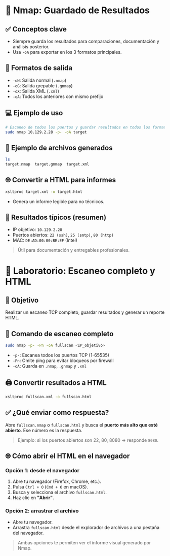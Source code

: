 # 🧠 Nmap: Guardado de Resultados

## ✅ Conceptos clave
- Siempre guarda los resultados para comparaciones, documentación y análisis posterior.
- Usa `-oA` para exportar en los 3 formatos principales.

## 📂 Formatos de salida
- `-oN`: Salida normal (`.nmap`)
- `-oG`: Salida grepable (`.gnmap`)
- `-oX`: Salida XML (`.xml`)
- `-oA`: Todos los anteriores con mismo prefijo

## 💻 Ejemplo de uso
```bash
# Escaneo de todos los puertos y guardar resultados en todos los formatos
sudo nmap 10.129.2.28 -p- -oA target
```

## 📄 Ejemplo de archivos generados
```bash
ls
target.nmap  target.gnmap  target.xml
```

## 🌐 Convertir a HTML para informes
```bash
xsltproc target.xml -o target.html
```
- Genera un informe legible para no técnicos.

## 🧪 Resultados típicos (resumen)
- IP objetivo: `10.129.2.28`
- Puertos abiertos: `22 (ssh)`, `25 (smtp)`, `80 (http)`
- MAC: `DE:AD:00:00:BE:EF` (Intel)

> Útil para documentación y entregables profesionales.


# 🧪 Laboratorio: Escaneo completo y HTML

## 🎯 Objetivo
Realizar un escaneo TCP completo, guardar resultados y generar un reporte HTML.

## 🔧 Comando de escaneo completo
```bash
sudo nmap -p- -Pn -oA fullscan <IP_objetivo>
```
- `-p-`: Escanea todos los puertos TCP (1-65535)
- `-Pn`: Omite ping para evitar bloqueos por firewall
- `-oA`: Guarda en `.nmap`, `.gnmap` y `.xml`

## 🖨️ Convertir resultados a HTML
```bash
xsltproc fullscan.xml -o fullscan.html
```

## ✅ ¿Qué enviar como respuesta?
Abre `fullscan.nmap` o `fullscan.html` y busca el **puerto más alto que esté abierto**. Ese número es la respuesta.

> Ejemplo: si los puertos abiertos son 22, 80, 8080 → responde `8080`.

## 🌐 Cómo abrir el HTML en el navegador

### Opción 1: desde el navegador
1. Abre tu navegador (Firefox, Chrome, etc.).
2. Pulsa `Ctrl + O` (`Cmd + O` en macOS).
3. Busca y selecciona el archivo `fullscan.html`.
4. Haz clic en **"Abrir"**.

### Opción 2: arrastrar el archivo
- Abre tu navegador.
- Arrastra `fullscan.html` desde el explorador de archivos a una pestaña del navegador.

> Ambas opciones te permiten ver el informe visual generado por Nmap.
